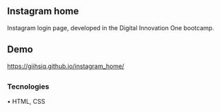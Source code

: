 ## Instagram home
Instagram login page, developed in the Digital Innovation One bootcamp.

## Demo
https://giihsiq.github.io/instagram_home/

##

### Tecnologies
 <div>
   <p>• HTML, CSS</p>
 </div>
